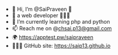 - 👋 Hi, I’m @SaiPraveen 🤖
- 👀 a web developer 👨🏻‍💻
- 🌱 I’m currently learning php and python
- 📫 Reach me on @chsai.p13@gmail.com
- 🌍 https://apptest.pw/saipraveen
- 👨🏻‍💻 GitHub site: https://saip13.github.io

<!---
SaiP13/SaiP13 is a ✨ special ✨ repository because its `README.md` (this file) appears on your GitHub profile.
You can click the Preview link to take a look at your changes.
--->
